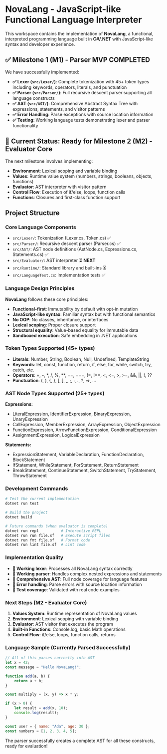 <!-- Use this file to provide workspace-specific custom instructions to Copilot. For more details, visit https://code.visualstudio.com/docs/copilot/copilot-customization#_use-a-githubcopilotinstructionsmd-file -->

# NovaLang - JavaScript-like Functional Language Interpreter

This workspace contains the implementation of **NovaLang**, a functional, interpreted programming language built in **C#/.NET** with JavaScript-like syntax and developer experience.

## ✅ **Milestone 1 (M1) - Parser MVP COMPLETED**

We have successfully implemented:

- **✅ Lexer (`src/Lexer/`)**: Complete tokenization with 45+ token types including keywords, operators, literals, and punctuation
- **✅ Parser (`src/Parser/`)**: Full recursive descent parser supporting all language constructs
- **✅ AST (`src/AST/`)**: Comprehensive Abstract Syntax Tree with expressions, statements, and visitor patterns
- **✅ Error Handling**: Parse exceptions with source location information
- **✅ Testing**: Working language tests demonstrating lexer and parser functionality

## 🔄 **Current Status: Ready for Milestone 2 (M2) - Evaluator Core**

The next milestone involves implementing:
- **Environment**: Lexical scoping and variable binding
- **Values**: Runtime value system (numbers, strings, booleans, objects, functions)
- **Evaluator**: AST interpreter with visitor pattern
- **Control Flow**: Execution of if/else, loops, function calls
- **Functions**: Closures and first-class function support

## Project Structure

### Core Language Components
- `src/Lexer/`: Tokenization (Lexer.cs, Token.cs) ✅
- `src/Parser/`: Recursive descent parser (Parser.cs) ✅  
- `src/AST/`: AST node definitions (AstNode.cs, Expressions.cs, Statements.cs) ✅
- `src/Evaluator/`: AST interpreter ⏳ **NEXT**
- `src/Runtime/`: Standard library and built-ins ⏳
- `src/LanguageTest.cs`: Implementation tests ✅

### Language Design Principles

**NovaLang** follows these core principles:
- **Functional-first**: Immutability by default with opt-in mutation
- **JavaScript-like syntax**: Familiar syntax but with functional semantics
- **No OOP**: No classes, inheritance, or interfaces
- **Lexical scoping**: Proper closure support
- **Structural equality**: Value-based equality for immutable data
- **Sandboxed execution**: Safe embedding in .NET applications

### Token Types Supported (45+ types)
- **Literals**: Number, String, Boolean, Null, Undefined, TemplateString
- **Keywords**: let, const, function, return, if, else, for, while, switch, try, catch, etc.
- **Operators**: +, -, *, /, %, **, ==, ===, !=, !==, <, <=, >, >=, &&, ||, !, ??
- **Punctuation**: (, ), {, }, [, ], ,, ;, :, ., ?, =>, ...

### AST Node Types Supported (25+ types)

**Expressions:**
- LiteralExpression, IdentifierExpression, BinaryExpression, UnaryExpression
- CallExpression, MemberExpression, ArrayExpression, ObjectExpression  
- FunctionExpression, ArrowFunctionExpression, ConditionalExpression
- AssignmentExpression, LogicalExpression

**Statements:**
- ExpressionStatement, VariableDeclaration, FunctionDeclaration, BlockStatement
- IfStatement, WhileStatement, ForStatement, ReturnStatement
- BreakStatement, ContinueStatement, SwitchStatement, TryStatement, ThrowStatement

### Development Commands

```bash
# Test the current implementation
dotnet run test

# Build the project
dotnet build

# Future commands (when evaluator is complete)
dotnet run repl          # Interactive REPL
dotnet run run file.sf   # Execute script files
dotnet run fmt file.sf   # Format code
dotnet run lint file.sf  # Lint code
```

### Implementation Quality

- **🎯 Working lexer**: Processes all NovaLang syntax correctly
- **🎯 Working parser**: Handles complex nested expressions and statements
- **🎯 Comprehensive AST**: Full node coverage for language features
- **🎯 Error handling**: Parse errors with source location information
- **🎯 Test coverage**: Validated with real code examples

### Next Steps (M2 - Evaluator Core)

1. **Values System**: Runtime representation of NovaLang values
2. **Environment**: Lexical scoping with variable binding
3. **Evaluator**: AST visitor that executes the program
4. **Built-in Functions**: Console.log, basic Math operations
5. **Control Flow**: if/else, loops, function calls, returns

### Language Sample (Currently Parsed Successfully)

```javascript
// All of this parses correctly into AST
let x = 42;
const message = "Hello NovaLang!";

function add(a, b) {
    return a + b;
}

const multiply = (x, y) => x * y;

if (x > 0) {
    let result = add(x, 10);
    console.log(result);
}

const user = { name: "Ada", age: 30 };
const numbers = [1, 2, 3, 4, 5];
```

The parser successfully creates a complete AST for all these constructs, ready for evaluation!
